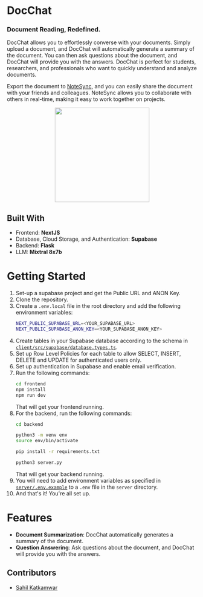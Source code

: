 # DocChat

### Document Reading, Redefined.

DocChat allows you to effortlessly converse with your documents. Simply upload a document, and DocChat will automatically generate a summary of the document. You can then ask questions about the document, and DocChat will provide you with the answers. DocChat is perfect for students, researchers, and professionals who want to quickly understand and analyze documents.

Export the document to [NoteSync](https://github.com/techymt/NoteSync), and you can easily share the document with your friends and colleagues. NoteSync allows you to collaborate with others in real-time, making it easy to work together on projects.

<div align="center">
    <img src="https://media0.giphy.com/media/v1.Y2lkPTc5MGI3NjExOG1jcnB3Y2Ezdjlhd2podHVrZ2hneG9lY292c2VnZHZpdXR2bGpkZCZlcD12MV9pbnRlcm5hbF9naWZfYnlfaWQmY3Q9Zw/3orifaQEOagjYJ1EXe/giphy.gif" height="250px">
</div>

## Built With

-   Frontend: **NextJS**
-   Database, Cloud Storage, and Authentication: **Supabase**
-   Backend: **Flask**
-   LLM: **Mixtral 8x7b**

# Getting Started

1. Set-up a supabase project and get the Public URL and ANON Key.
2. Clone the repository.
3. Create a `.env.local` file in the root directory and add the following environment variables:
    ```bash
    NEXT_PUBLIC_SUPABASE_URL=<YOUR_SUPABASE_URL>
    NEXT_PUBLIC_SUPABASE_ANON_KEY=<YOUR_SUPABASE_ANON_KEY>
    ```
4. Create tables in your Supabase database according to the schema in [`client/src/supabase/database.types.ts`](client/src/supabase/database.types.ts).
5. Set up Row Level Policies for each table to allow SELECT, INSERT, DELETE and UPDATE for authenticated users only.
6. Set up authentication in Supabase and enable email verification.
7. Run the following commands:
    ```bash
    cd frontend
    npm install
    npm run dev
    ```
    That will get your frontend running.
8. For the backend, run the following commands:
    ```bash
    cd backend
    
    python3 -m venv env
    source env/bin/activate

    pip install -r requirements.txt

    python3 server.py
    ```
    That will get your backend running.
9. You will need to add environment variables as specified in [`server/.env.example`](server/.env.example) to a `.env` file in the `server` directory.
10. And that's it! You're all set up.

# Features

-   **Document Summarization**: DocChat automatically generates a summary of the document.
-   **Question Answering**: Ask questions about the document, and DocChat will provide you with the answers.


## Contributors

-   [Sahil Katkamwar](https://github.com/jaalnock)
